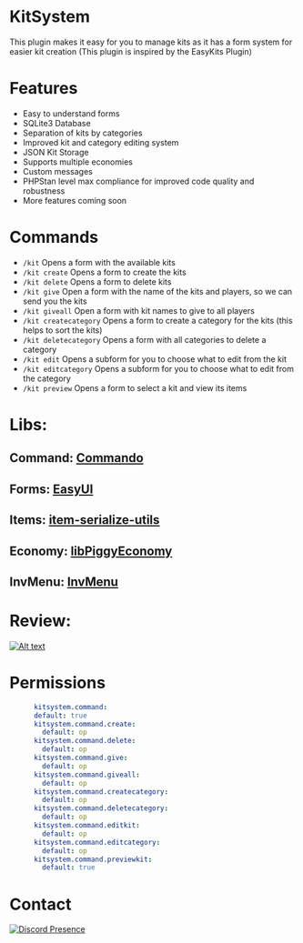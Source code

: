 # KitSystem

This plugin makes it easy for you to manage kits as it has a form system for easier kit creation (This plugin is inspired by the EasyKits Plugin)

# Features
- Easy to understand forms
- SQLite3 Database
- Separation of kits by categories
- Improved kit and category editing system
- JSON Kit Storage
- Supports multiple economies
- Custom messages
- PHPStan level max compliance for improved code quality and robustness
- More features coming soon

# Commands
- `/kit` Opens a form with the available kits
- `/kit create` Opens a form to create the kits
- `/kit delete` Opens a form to delete kits
- `/kit give` Open a form with the name of the kits and players, so we can send you the kits
-  `/kit giveall` Open a form with kit names to give to all players
- `/kit createcategory` Opens a form to create a category for the kits (this helps to sort the kits)
- `/kit deletecategory` Opens a form with all categories to delete a category
- `/kit edit` Opens a subform for you to choose what to edit from the kit
- `/kit editcategory` Opens a subform for you to choose what to edit from the category
- `/kit preview` Opens a form to select a kit and view its items

# Libs: 
## Command: [Commando](https://github.com/LatamPMDevs/Commando)
## Forms: [EasyUI](https://github.com/Jorgebyte/easyui)
## Items: [item-serialize-utils](https://github.com/presentkim-pm/item-serialize-utils.git)
## Economy: [libPiggyEconomy](https://github.com/DaPigGuy/libPiggyEconomy.git)
## InvMenu: [InvMenu](https://github.com/Muqsit/InvMenu.git)

# Review:

[![Alt text](https://img.youtube.com/vi/f-7IVLkiZFQ/0.jpg)](https://www.youtube.com/watch?v=f-7IVLkiZFQ)

# Permissions
```YAML
      kitsystem.command:
      default: true
      kitsystem.command.create:
        default: op
      kitsystem.command.delete:
        default: op
      kitsystem.command.give:
        default: op
      kitsystem.command.giveall:
        default: op
      kitsystem.command.createcategory:
        default: op
      kitsystem.command.deletecategory:
        default: op
      kitsystem.command.editkit:
        default: op
      kitsystem.command.editcategory:
        default: op
      kitsystem.command.previewkit:
        default: true
```

# Contact
[![Discord Presence](https://lanyard.cnrad.dev/api/1165097093480853634?theme=dark&bg=005cff&animated=false&hideDiscrim=true&borderRadius=30px&idleMessage=Hello)](https://discord.com/users/1165097093480853634)
